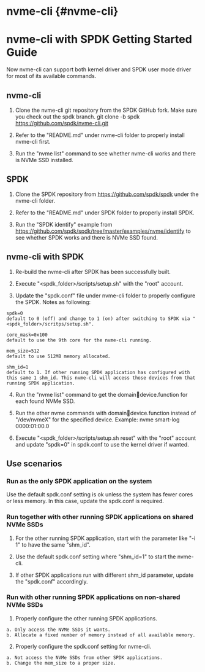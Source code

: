 # nvme-cli {#nvme-cli}

# nvme-cli with SPDK Getting Started Guide

Now nvme-cli can support both kernel driver and SPDK user mode driver for most of its available
commands.

## nvme-cli

1. Clone the nvme-cli git repository from the SPDK GitHub fork. Make sure you check out the spdk branch.
git clone -b spdk https://github.com/spdk/nvme-cli.git

2. Refer to the "README.md" under nvme-cli folder to properly install nvme-cli first.

3. Run the "nvme list" command to see whether nvme-cli works and there is NVMe SSD installed.

## SPDK

1. Clone the SPDK repository from https://github.com/spdk/spdk under the nvme-cli folder.

2. Refer to the "README.md" under SPDK folder to properly install SPDK.

3. Run the "SPDK identify" example from  https://github.com/spdk/spdk/tree/master/examples/nvme/identify
to see whether SPDK works and there is NVMe SSD found.

## nvme-cli with SPDK

1. Re-build the nvme-cli after SPDK has been successfully built.

2. Execute "<spdk_folder>/scripts/setup.sh" with the "root" account.

3. Update the "spdk.conf" file under nvme-cli folder to properly configure the SPDK. Notes as following:
~~~{.sh}
spdk=0
default to 0 (off) and change to 1 (on) after switching to SPDK via "<spdk_folder>/scritps/setup.sh".

core_mask=0x100
default to use the 9th core for the nvme-cli running.

mem_size=512
default to use 512MB memory allocated.

shm_id=1
default to 1. If other running SPDK application has configured with this same 1 shm_id. This nvme-cli will access those devices from that running SPDK application.
~~~

4. Run the "nvme list" command to get the domain:bus:device.function for each found NVMe SSD.

5. Run the other nvme commands with domain:bus:device.function instead of "/dev/nvmeX" for the specified device.
Example: nvme smart-log 0000:01:00.0

6. Execute "<spdk_folder>/scripts/setup.sh reset" with the "root" account and update "spdk=0" in spdk.conf to
use the kernel driver if wanted.

## Use scenarios

### Run as the only SPDK application on the system
Use the default spdk.conf setting is ok unless the system has fewer cores or less memory. In this case,
update the spdk.conf is required.

### Run together with other running SPDK applications on shared NVMe SSDs
1. For the other running SPDK application, start with the parameter like "-i 1" to have the same "shm_id".

2. Use the default spdk.conf setting where "shm_id=1" to start the nvme-cli.

3. If other SPDK applications run with different shm_id parameter, update the "spdk.conf" accordingly.

### Run with other running SPDK applications on non-shared NVMe SSDs
1. Properly configure the other running SPDK applications.
~~~{.sh}
a. Only access the NVMe SSDs it wants.
b. Allocate a fixed number of memory instead of all available memory.
~~~

2. Properly configure the spdk.conf setting for nvme-cli.
~~~{.sh}
a. Not access the NVMe SSDs from other SPDK applications.
b. Change the mem_size to a proper size.
~~~

